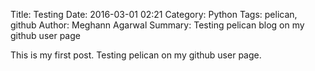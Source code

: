 Title: Testing
Date: 2016-03-01 02:21
Category: Python
Tags: pelican, github
Author: Meghann Agarwal
Summary: Testing pelican blog on my github user page

This is my first post.  Testing pelican on my github user page.
